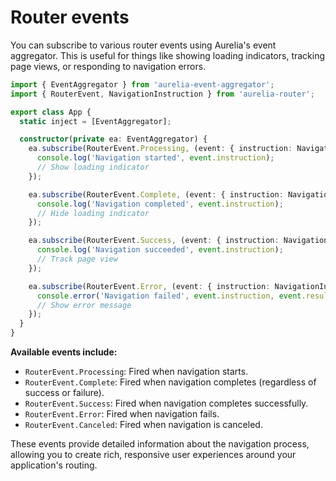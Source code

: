 # Router events

You can subscribe to various router events using Aurelia's event aggregator. This is useful for things like showing loading indicators, tracking page views, or responding to navigation errors.

```typescript
import { EventAggregator } from 'aurelia-event-aggregator';
import { RouterEvent, NavigationInstruction } from 'aurelia-router';

export class App {
  static inject = [EventAggregator];

  constructor(private ea: EventAggregator) {
    ea.subscribe(RouterEvent.Processing, (event: { instruction: NavigationInstruction }) => {
      console.log('Navigation started', event.instruction);
      // Show loading indicator
    });

    ea.subscribe(RouterEvent.Complete, (event: { instruction: NavigationInstruction }) => {
      console.log('Navigation completed', event.instruction);
      // Hide loading indicator
    });

    ea.subscribe(RouterEvent.Success, (event: { instruction: NavigationInstruction }) => {
      console.log('Navigation succeeded', event.instruction);
      // Track page view
    });

    ea.subscribe(RouterEvent.Error, (event: { instruction: NavigationInstruction, result: any }) => {
      console.error('Navigation failed', event.instruction, event.result);
      // Show error message
    });
  }
}
```

**Available events include:**

* `RouterEvent.Processing`: Fired when navigation starts.
* `RouterEvent.Complete`: Fired when navigation completes (regardless of success or failure).
* `RouterEvent.Success`: Fired when navigation completes successfully.
* `RouterEvent.Error`: Fired when navigation fails.
* `RouterEvent.Canceled`: Fired when navigation is canceled.

These events provide detailed information about the navigation process, allowing you to create rich, responsive user experiences around your application's routing.
